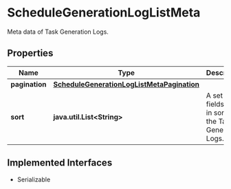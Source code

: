

# ScheduleGenerationLogListMeta

Meta data of Task Generation Logs.

## Properties

Name | Type | Description | Notes
------------ | ------------- | ------------- | -------------
**pagination** | [**ScheduleGenerationLogListMetaPagination**](ScheduleGenerationLogListMetaPagination.md) |  |  [optional]
**sort** | **java.util.List&lt;String&gt;** | A set of fields used in sorting the Task Generation Logs. |  [optional]


## Implemented Interfaces

* Serializable


